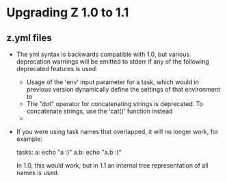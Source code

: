 # Upgrading Z 1.0 to 1.1 #

## z.yml files ##
+ The yml syntax is backwards compatible with 1.0, but various deprecation warnings will be emitted to stderr if any
  of the following deprecated features is used:

  + Usage of the 'env' input parameter for a task, which would in previous version dynamically define the settings of
    that environment to
  + The "dot" operator for concatenating strings is deprecated. To concatenate strings, use the 'cat()' function
    instead
  +

+ If you were using task names that overlapped, it will no longer work, for example:

  tasks:
    a:      echo "a :)"
    a.b:    echo "a.b :)"

  In 1.0, this would work, but in 1.1 an internal tree representation of all names is used.


